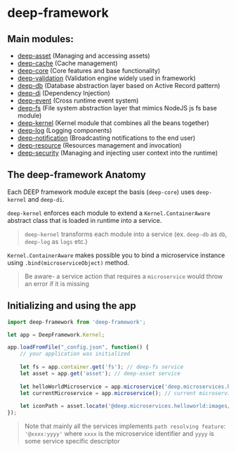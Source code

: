 deep-framework
=============

Main modules:
-----------

- [deep-asset](components/asset.md) (Managing and accessing assets)
- [deep-cache](components/cache.md) (Cache management)
- [deep-core](components/core.md) (Core features and base functionality)
- [deep-validation](components/validation.md) (Validation engine widely used in framework)
- [deep-db](components/db.md) (Database abstraction layer based on Active Record pattern)
- [deep-di](components/di.md) (Dependency Injection)
- [deep-event](components/event.md) (Cross runtime event system)
- [deep-fs](components/fs.md) (File system abstraction layer that mimics NodeJS js fs base module)
- [deep-kernel](components/kernel.md) (Kernel module that combines all the beans together)
- [deep-log](components/logs.md) (Logging components)
- [deep-notification](components/notification.md) (Broadcasting notifications to the end user)
- [deep-resource](components/resource.md) (Resources management and invocation)
- [deep-security](components/security.md) (Managing and injecting user context into the runtime)

The deep-framework Anatomy
-------------------------

Each DEEP framework module except the basis (`deep-core`) uses `deep-kernel` and `deep-di`.

`deep-kernel` enforces each module to extend a `Kernel.ContainerAware` abstract class
that is loaded in runtime into a service.

> `deep-kernel` transforms each module into a service (ex. `deep-db` as `db`, `deep-log` as `logs` etc.)

`Kernel.ContainerAware` makes possible you to bind a microservice instance using `.bind(microserviceObject)` method.

> Be aware- a service action that requires a `microservice` would throw an error if it is missing

Initializing and using the app
------------------------------

```javascript
import deep-framework from 'deep-framework';

let app = DeepFramework.Kernel;

app.loadFromFile("_config.json", function() {
    // your application was initialized
    
    let fs = app.container.get('fs'); // deep-fs service
    let asset = app.get('asset'); // deep-asset service
    
    let helloWorldMicroservice = app.microservice('deep.microservices.helloworld'); // microservice instance
    let currentMicroservice = app.microservice(); // current microservice instance
    
    let iconPath = asset.locate('@deep.microservices.helloworld:images/icon.png');
});
```

> Note that mainly all the services implements `path resolving feature`: `'@xxxx:yyyy'` where `xxxx` is the
> microservice identifier and `yyyy` is some service specific descriptor
